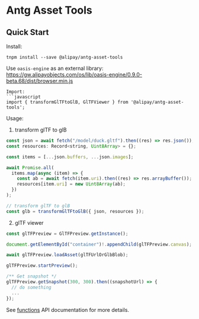# Antg Asset Tools

## Quick Start

Install:

```shell
tnpm install --save @alipay/antg-asset-tools
```

Use `oasis-engine` as an external library: https://gw.alipayobjects.com/os/lib/oasis-engine/0.9.0-beta.68/dist/browser.min.js

````
Import:
```javascript
import { transformGlTFtoGlB, GlTFViewer } from '@alipay/antg-asset-tools';
````

Usage:

1. transform glTF to glB

```javascript
const json = await fetch("/model/duck.gltf").then((res) => res.json());
const resources: Record<string, Uint8Array> = {};

const items = [...json.buffers, ...json.images];

await Promise.all(
  items.map(async (item) => {
    const ab = await fetch(item.uri).then((res) => res.arrayBuffer());
    resources[item.uri] = new Uint8Array(ab);
  })
);

// transform glTF to glB
const glb = transformGlTFtoGlB({ json, resources });
```

2. glTF viewer

```javascript
const glTFPreview = GlTFPreview.getInstance();

document.getElementById("container")!.appendChild(glTFPreview.canvas);

await glTFPreview.loadAsset(glTFUrlOrGlbBlob);

glTFPreview.startPreview();

/** Get snapshot */
glTFPreview.getSnapshot(300, 300).then((snapshotUrl) => {
  // do something
  ...
});
```

See [functions](./docs/classes/GlTFPreview.md) API documentation for more details.
